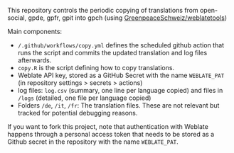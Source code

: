 This repository controls the periodic copying of translations from open-social, gpde, gpfr, gpit into gpch (using [GreenpeaceSchweiz/weblatetools](https://github.com/GreenpeaceSchweiz/weblatetools))

Main components:
- `/.github/workflows/copy.yml` defines the scheduled github action that runs the script and commits the updated translation and log files afterwards.
- `copy.R` is the script defining how to copy translations.
- Weblate API key, stored as a GitHub Secret with the name `WEBLATE_PAT` (in repository settings > secrets > actions)
- log files: `log.csv` (summary, one line per language copied) and files in `/logs` (detailed, one file per language copied)
- Folders `/de`, `/it`, `/fr`: The translation files. These are not relevant but tracked for potential debugging reasons.

If you want to fork this project, note that authentication with Weblate happens through a personal access token that needs to be stored as a Github secret in the repository with the name `WEBLATE_PAT`.
